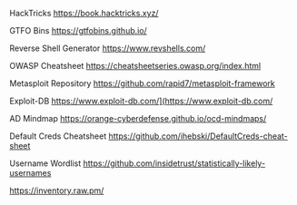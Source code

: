 
HackTricks
https://book.hacktricks.xyz/

GTFO Bins
https://gtfobins.github.io/

Reverse Shell Generator
https://www.revshells.com/

OWASP Cheatsheet
https://cheatsheetseries.owasp.org/index.html

Metasploit Repository
https://github.com/rapid7/metasploit-framework

Exploit-DB
https://www.exploit-db.com/](https://www.exploit-db.com/

AD Mindmap
https://orange-cyberdefense.github.io/ocd-mindmaps/

Default Creds Cheatsheet
https://github.com/ihebski/DefaultCreds-cheat-sheet

Username Wordlist
https://github.com/insidetrust/statistically-likely-usernames

https://inventory.raw.pm/